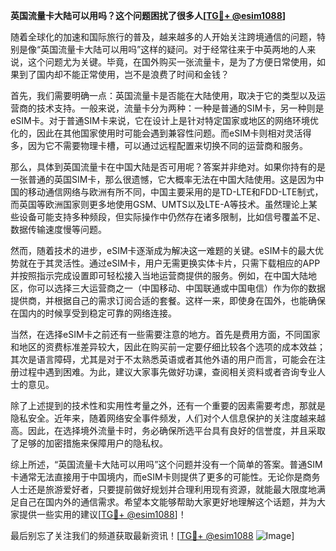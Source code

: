 **英国流量卡大陆可以用吗？这个问题困扰了很多人[[TG💪+ @esim1088](https://t.me/s/esim1088)]**

随着全球化的加速和国际旅行的普及，越来越多的人开始关注跨境通信的问题，特别是像“英国流量卡大陆可以用吗”这样的疑问。对于经常往来于中英两地的人来说，这个问题尤为关键。毕竟，在国外购买一张流量卡，是为了方便日常使用，如果到了国内却不能正常使用，岂不是浪费了时间和金钱？

首先，我们需要明确一点：英国流量卡是否能在大陆使用，取决于它的类型以及运营商的技术支持。一般来说，流量卡分为两种：一种是普通的SIM卡，另一种则是eSIM卡。对于普通SIM卡来说，它在设计上是针对特定国家或地区的网络环境优化的，因此在其他国家使用时可能会遇到兼容性问题。而eSIM卡则相对灵活得多，因为它不需要物理卡槽，可以通过远程配置来切换不同的运营商和服务。

那么，具体到英国流量卡在中国大陆是否可用呢？答案并非绝对。如果你持有的是一张普通的英国SIM卡，那么很遗憾，它大概率无法在中国大陆使用。这是因为中国的移动通信网络与欧洲有所不同，中国主要采用的是TD-LTE和FDD-LTE制式，而英国等欧洲国家则更多地使用GSM、UMTS以及LTE-A等技术。虽然理论上某些设备可能支持多种频段，但实际操作中仍然存在诸多限制，比如信号覆盖不足、数据传输速度慢等问题。

然而，随着技术的进步，eSIM卡逐渐成为解决这一难题的关键。eSIM卡的最大优势就在于其灵活性。通过eSIM卡，用户无需更换实体卡片，只需下载相应的APP并按照指示完成设置即可轻松接入当地运营商提供的服务。例如，在中国大陆地区，你可以选择三大运营商之一（中国移动、中国联通或中国电信）作为你的数据提供商，并根据自己的需求订阅合适的套餐。这样一来，即使身在国外，也能确保在国内的时候享受到稳定可靠的网络连接。

当然，在选择eSIM卡之前还有一些需要注意的地方。首先是费用方面，不同国家和地区的资费标准差异较大，因此在购买前一定要仔细比较各个选项的成本效益；其次是语言障碍，尤其是对于不太熟悉英语或者其他外语的用户而言，可能会在注册过程中遇到困难。为此，建议大家事先做好功课，查阅相关资料或者咨询专业人士的意见。

除了上述提到的技术性和实用性考量之外，还有一个重要的因素需要考虑，那就是隐私安全。近年来，随着网络安全事件频发，人们对个人信息保护的关注度越来越高。因此，在选择境外流量卡时，务必确保所选平台具有良好的信誉度，并且采取了足够的加密措施来保障用户的隐私权。

综上所述，“英国流量卡大陆可以用吗”这个问题并没有一个简单的答案。普通SIM卡通常无法直接用于中国境内，而eSIM卡则提供了更多的可能性。无论你是商务人士还是旅游爱好者，只要提前做好规划并合理利用现有资源，就能最大限度地满足自己在国内外的通信需求。希望本文能够帮助大家更好地理解这个话题，并为大家提供一些实用的建议[[TG💪+ @esim1088](https://t.me/s/esim1088)]！

最后别忘了关注我们的频道获取最新资讯！[[TG💪+ @esim1088](https://t.me/s/esim1088) ![Image](https://i.postimg.cc/4NQfJmqS/Snipaste-2025-05-13-00-14-12.png)]